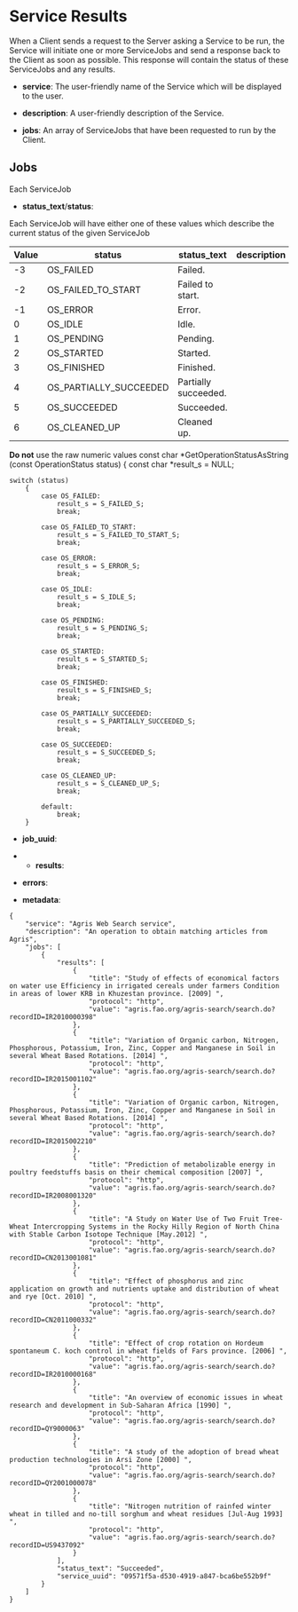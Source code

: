 ﻿# Service Results

When a Client sends a request to the Server asking a Service to be run, the Service will initiate one or more ServiceJobs and send a response back to the Client as soon as possible. This response will contain the status of these ServiceJobs and any results.


* **service**:
The user-friendly name of the Service which will be displayed to the user.

* **description**: 
A user-friendly description of the Service.

* **jobs**:
An array of ServiceJobs that have been requested to run by the Client.

## Jobs

Each ServiceJob 

* **status_text**/**status**:

Each ServiceJob will have either one of these values which describe the current status of the given ServiceJob

Value | status | status_text | description
--- | --- | --- | ---
-3 | OS_FAILED | Failed. |
-2 | OS_FAILED_TO_START | Failed to start. |
-1 | OS_ERROR | Error. |
0 | OS_IDLE | Idle. |
1 | OS_PENDING | Pending. | 
2 | OS_STARTED | Started. |
3 | OS_FINISHED | Finished. 
4 | OS_PARTIALLY_SUCCEEDED | Partially succeeded. |
5 | OS_SUCCEEDED | Succeeded. |
6 | OS_CLEANED_UP | Cleaned up. | 

**Do not** use the raw numeric values 
const char *GetOperationStatusAsString (const OperationStatus status)
{
	const char *result_s = NULL;

	switch (status)
		{
			case OS_FAILED:
				result_s = S_FAILED_S;
				break;

			case OS_FAILED_TO_START:
				result_s = S_FAILED_TO_START_S;
				break;

			case OS_ERROR:
				result_s = S_ERROR_S;
				break;

			case OS_IDLE:
				result_s = S_IDLE_S;
				break;

			case OS_PENDING:
				result_s = S_PENDING_S;
				break;

			case OS_STARTED:
				result_s = S_STARTED_S;
				break;

			case OS_FINISHED:
				result_s = S_FINISHED_S;
				break;

			case OS_PARTIALLY_SUCCEEDED:
				result_s = S_PARTIALLY_SUCCEEDED_S;
				break;

			case OS_SUCCEEDED:
				result_s = S_SUCCEEDED_S;
				break;

			case OS_CLEANED_UP:
				result_s = S_CLEANED_UP_S;
				break;

			default:
				break;
		}



* **job_uuid**:

* * **results**:

* **errors**:

* **metadata**:


~~~~{.json}
{
	"service": "Agris Web Search service",
	"description": "An operation to obtain matching articles from Agris",
    "jobs": [
        {
            "results": [
                {
                    "title": "Study of effects of economical factors on water use Efficiency in irrigated cereals under farmers Condition in areas of lower KRB in Khuzestan province. [2009] ",
                    "protocol": "http",
                    "value": "agris.fao.org/agris-search/search.do?recordID=IR2010000398"
                },
                {
                    "title": "Variation of Organic carbon, Nitrogen, Phosphorous, Potassium, Iron, Zinc, Copper and Manganese in Soil in several Wheat Based Rotations. [2014] ",
                    "protocol": "http",
                    "value": "agris.fao.org/agris-search/search.do?recordID=IR2015001102"
                },
                {
                    "title": "Variation of Organic carbon, Nitrogen, Phosphorous, Potassium, Iron, Zinc, Copper and Manganese in Soil in several Wheat Based Rotations. [2014] ",
                    "protocol": "http",
                    "value": "agris.fao.org/agris-search/search.do?recordID=IR2015002210"
                },
                {
                    "title": "Prediction of metabolizable energy in poultry feedstuffs basis on their chemical composition [2007] ",
                    "protocol": "http",
                    "value": "agris.fao.org/agris-search/search.do?recordID=IR2008001320"
                },
                {
                    "title": "A Study on Water Use of Two Fruit Tree-Wheat Intercropping Systems in the Rocky Hilly Region of North China with Stable Carbon Isotope Technique [May.2012] ",
                    "protocol": "http",
                    "value": "agris.fao.org/agris-search/search.do?recordID=CN2013001081"
                },
                {
                    "title": "Effect of phosphorus and zinc application on growth and nutrients uptake and distribution of wheat and rye [Oct. 2010] ",
                    "protocol": "http",
                    "value": "agris.fao.org/agris-search/search.do?recordID=CN2011000332"
                },
                {
                    "title": "Effect of crop rotation on Hordeum spontaneum C. koch control in wheat fields of Fars province. [2006] ",
                    "protocol": "http",
                    "value": "agris.fao.org/agris-search/search.do?recordID=IR2010000168"
                },
                {
                    "title": "An overview of economic issues in wheat research and development in Sub-Saharan Africa [1990] ",
                    "protocol": "http",
                    "value": "agris.fao.org/agris-search/search.do?recordID=QY9000063"
                },
                {
                    "title": "A study of the adoption of bread wheat production technologies in Arsi Zone [2000] ",
                    "protocol": "http",
                    "value": "agris.fao.org/agris-search/search.do?recordID=QY2001000078"
                },
                {
                    "title": "Nitrogen nutrition of rainfed winter wheat in tilled and no-till sorghum and wheat residues [Jul-Aug 1993] ",
                    "protocol": "http",
                    "value": "agris.fao.org/agris-search/search.do?recordID=US9437092"
                }
            ],
            "status_text": "Succeeded",
            "service_uuid": "09571f5a-d530-4919-a847-bca6be552b9f"
        }
    ]
}


~~~~ 
